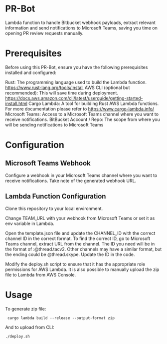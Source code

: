# PR-Bot
 Lambda function to handle Bitbucket webhook payloads, extract relevant information and send notifications to Microsoft Teams, saving you time on opening PR review requests manually.

# Prerequisites
  
 Before using this PR-Bot, ensure you have the following prerequisites installed and configured:

   Rust: The programming language used to build the Lambda function. https://www.rust-lang.org/tools/install
   AWS CLI (optional but recommended): This will save time during deployment. https://docs.aws.amazon.com/cli/latest/userguide/getting-started-install.html
   Cargo Lambda: A tool for building Rust AWS Lambda functions. For more documentation please refer to https://www.cargo-lambda.info/
   Microsoft Teams: Access to a Microsoft Teams channel where you want to receive notifications.
   BitBucket Account / Repo: The scope from where you will be sending notifications to Microsoft Teams

# Configuration

## Microsoft Teams Webhook
 Configure a webhook in your Microsoft Teams channel where you want to receive notifications. Take note of the generated webhook URL.

## Lambda Function Configuration
 Clone this repository to your local environment.

 Change TEAM_URL with your webhook from Microsoft Teams or set it as env variable in Lambda.

 Open the template.json file and update the CHANNEL_ID with the correct channel ID in the correct format.
 To find the correct ID, go to Microsoft Teams channel, extract URL from the channel. 
 The ID you need will be in the format of <some numbers>:<some more numbers>@thread.tacv2. 
 Other channels may have a similar format, but the ending could be @thread.skype.
 Update the ID in the code.
 
 Modify the deploy.sh script to ensure that it has the appropriate role permissions for AWS Lambda.
 It is also possible to manually upload the zip file to Lambda from AWS Console.

# Usage

To generate zip file:
```
 cargo lambda build --release --output-format zip
```
And to upload from CLI: 
```
./deploy.sh
```
 
